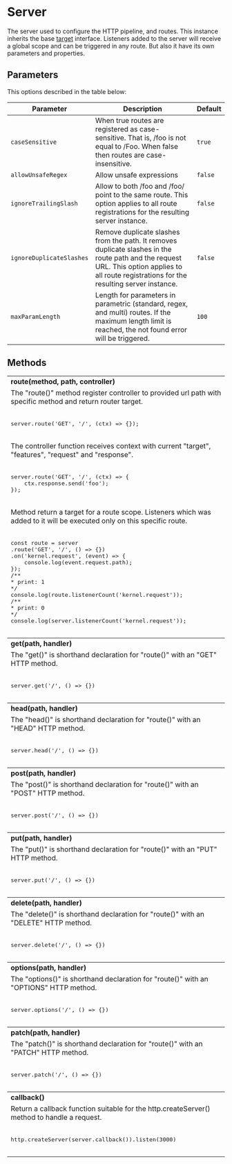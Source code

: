 [target]: https://github.com/vikhola/vikhola/blob/main/docs/api/target.md

# Server

The server used to configure the HTTP pipeline, and routes. This instance inherits the base [target][target] interface. Listeners added to the server will receive a global scope and can be triggered in any route. But also it have its own parameters and properties.

## Parameters 

This options described in the table below:

| Parameter | Description | Default 
|---|---|---|
`caseSensitive` | When true routes are registered as case-sensitive. That is, /foo is not equal to /Foo. When false then routes are case-insensitive. | `true` 
`allowUnsafeRegex` | Allow unsafe expressions | `false`
`ignoreTrailingSlash` | Allow to both /foo and /foo/ point to the same route. This option applies to all route registrations for the resulting server instance. | `false`
`ignoreDuplicateSlashes` | Remove duplicate slashes from the path. It removes duplicate slashes in the route path and the request URL. This option applies to all route registrations for the resulting server instance. | `false`
`maxParamLength` | Length for parameters in parametric (standard, regex, and multi) routes.  If the maximum length limit is reached, the not found error will be triggered. | `100`

## Methods

<table>
	<tbody>
		<tr>
			<td>
				<b>route(method, path, controller)</b>
			</td>
		</tr>
		<tr>
			<td> 
				The "route()" method register controller to provided url path with specific method and return router target.
			</td>
		</tr>
		<tr>
			<td>
				<pre lang='js'> 
server.route('GET', '/', (ctx) => {});
				</pre>
			</td>
		</tr>
		<tr>
			<td> 
				The controller function receives context with current "target", "features", "request" and "response".
			</td>
		</tr>
		<tr>
			<td>
				<pre lang='js'> 
server.route('GET', '/', (ctx) => {
	ctx.response.send('foo');
});
				</pre>
			</td>
		</tr>
		<tr>
			<td> 
				Method return a target for a route scope. Listeners which was added to it will be executed only on this specific route.
			</td>
		</tr>
		<tr>
			<td>
				<pre lang='js'> 
const route = server
.route('GET', '/', () => {})
.on('kernel.request', (event) => {
	console.log(event.request.path);
});
/**
* print: 1
*/
console.log(route.listenerCount('kernel.request'));
/**
* print: 0
*/
console.log(server.listenerCount('kernel.request'));
				</pre>
			</td>
		</tr>
	</tbody>
	<tbody>
		<tr>
			<td>
				<b>get(path, handler)</b>
			</td>
		</tr>
		<tr>
			<td> 
				The "get()" is shorthand declaration for "route()" with an "GET" HTTP method.
			</td>
		</tr>
		<tr>
			<td>
				<pre lang='js'> 
server.get('/', () => {})
				</pre>
			</td>
		</tr>
	</tbody>
	<tbody>
		<tr>
			<td>
				<b>head(path, handler)</b>
			</td>
		</tr>
		<tr>
			<td> 
				The "head()" is shorthand declaration for "route()" with an "HEAD" HTTP method.
			</td>
		</tr>
		<tr>
			<td>
				<pre lang='js'> 
server.head('/', () => {})
				</pre>
			</td>
		</tr>	
	</tbody>
	<tbody>
		<tr>
			<td>
				<b>post(path, handler)</b>
			</td>
		</tr>
		<tr>
			<td> 
				The "post()" is shorthand declaration for "route()" with an "POST" HTTP method.
			</td>
		</tr>
		<tr>
			<td>
				<pre lang='js'> 
server.post('/', () => {})
				</pre>
			</td>
		</tr>
	</tbody>
	<tbody>
		<tr>
			<td>
				<b>put(path, handler)</b>
			</td>
		</tr>
		<tr>
			<td> 
				The "put()" is shorthand declaration for "route()" with an "PUT" HTTP method.
			</td>
		</tr>
		<tr>
			<td>
				<pre lang='js'> 
server.put('/', () => {})
				</pre>
			</td>
		</tr>
	</tbody>
	<tbody>
		<tr>
			<td>
				<b>delete(path, handler)</b>
			</td>
		</tr>
		<tr>
			<td> 
				The "delete()" is shorthand declaration for "route()" with an "DELETE" HTTP method.
			</td>
		</tr>
		<tr>
			<td>
				<pre lang='js'> 
server.delete('/', () => {})
				</pre>
			</td>
		</tr>
	</tbody>
	<tbody>
		<tr>
			<td>
				<b>options(path, handler)</b>
			</td>
		</tr>
		<tr>
			<td> 
				The "options()" is shorthand declaration for "route()" with an "OPTIONS" HTTP method.
			</td>
		</tr>
		<tr>
			<td>
				<pre lang='js'> 
server.options('/', () => {})
				</pre>
			</td>
		</tr>
	</tbody>
	<tbody>
		<tr>
			<td>
				<b>patch(path, handler)</b>
			</td>
		</tr>
		<tr>
			<td> 
				The "patch()" is shorthand declaration for "route()" with an "PATCH" HTTP method.
			</td>
		</tr>
		<tr>
			<td>
				<pre lang='js'> 
server.patch('/', () => {})
				</pre>
			</td>
		</tr>
	</tbody>
	<tbody>
		<tr>
			<td>
				<b>callback()</b>
			</td>
		</tr>
		<tr>
			<td> 
				Return a callback function suitable for the http.createServer() method to handle a request.
			</td>
		</tr>
		<tr>
			<td>
				<pre lang='js'> 
http.createServer(server.callback()).listen(3000)
				</pre>
			</td>
		</tr>
	</tbody>
</table>